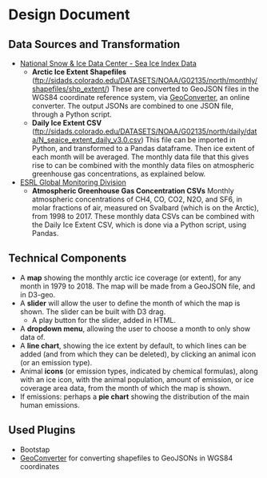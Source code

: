 # Design Document

## Data Sources and Transformation
* [National Snow & Ice Data Center - Sea Ice Index Data](https://nsidc.org/data/seaice_index/)
  * __Arctic Ice Extent Shapefiles__ (ftp://sidads.colorado.edu/DATASETS/NOAA/G02135/north/monthly/shapefiles/shp_extent/) These are converted to GeoJSON files in the WGS84 coordinate reference system, via [GeoConverter](https://geoconverter.hsr.ch/), an online converter. The output JSONs are combined to one JSON file, through a Python script.
  * __Daily Ice Extent CSV__ (ftp://sidads.colorado.edu/DATASETS/NOAA/G02135/north/daily/data/N_seaice_extent_daily_v3.0.csv) This file can be imported in Python, and transformed to a Pandas dataframe. Then ice extent of each month will be averaged. The monthly data file that this gives rise to can be combined with the monthly data files on atmospheric greenhouse gas concentrations, as explained below.
* [ESRL Global Monitoring Division](https://www.esrl.noaa.gov/gmd/dv/data/index.php?pageID=2&category=Greenhouse%2BGases&frequency=Monthly%2BAverages&site=ZEP)
  * __Atmospheric Greenhouse Gas Concentration CSVs__ Monthly atmospheric concentrations of CH4, CO, CO2, N2O, and SF6, in molar fractions of air, measured on Svalbard (which is on the Arctic), from 1998 to 2017. These monthly data CSVs can be combined with the Daily Ice Extent CSV, which is done via a Python script, using Pandas.

## Technical Components
* A __map__ showing the monthly arctic ice coverage (or extent), for any month in 1979 to 2018. The map will be made from a GeoJSON file, and in D3-geo.
* A __slider__ will allow the user to define the month of which the map is shown. The slider can be built with D3 drag.
  * A play button for the slider, added in HTML.
* A __dropdown menu__, allowing the user to choose a month to only show data of.
* A __line chart__, showing the ice extent by default, to which lines can be added (and from which they can be deleted), by clicking an animal icon (or an emission type).
* Animal __icons__ (or emission types, indicated by chemical formulas), along with an ice icon, with the animal population, amount of emission, or ice coverage area data, from the month of which the map is shown.
* If emissions: perhaps a __pie chart__ showing the distribution of the main human emissions.

## Used Plugins
* Bootstap
* [GeoConverter](https://geoconverter.hsr.ch/) for converting shapefiles to GeoJSONs in WGS84 coordinates
